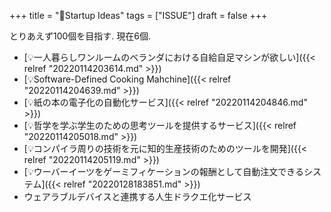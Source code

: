 +++
title = "🔬Startup Ideas"
tags = ["ISSUE"]
draft = false
+++

とりあえず100個を目指す. 現在6個.

-   [💡一人暮らしワンルームのベランダにおける自給自足マシンが欲しい]({{< relref "20220114203614.md" >}})
-   [💡Software-Defined Cooking Mahchine]({{< relref "20220114204639.md" >}})
-   [💡紙の本の電子化の自動化サービス]({{< relref "20220114204846.md" >}})
-   [💡哲学を学ぶ学生のための思考ツールを提供するサービス]({{< relref "20220114205018.md" >}})
-   [💡コンパイラ周りの技術を元に知的生産技術のためのツールを開発]({{< relref "20220114205119.md" >}})
-   [💡ウーバーイーツをゲーミフィケーションの報酬として自動注文できるシステム]({{< relref "20220128183851.md" >}})
-   ウェアラブルデバイスと連携する人生ドラクエ化サービス
